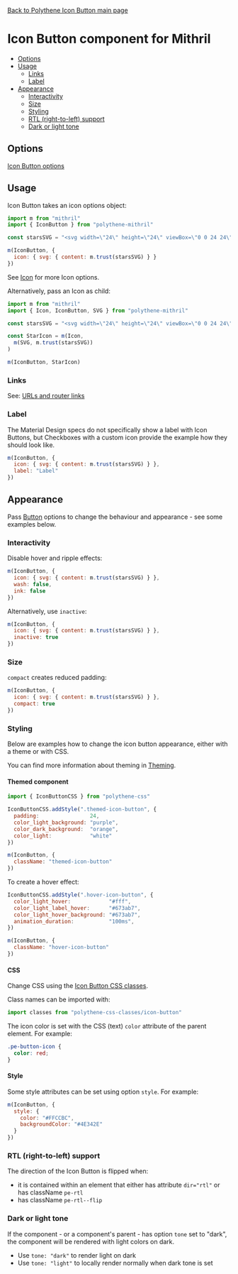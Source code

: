 [Back to Polythene Icon Button main page](../icon-button.md)

# Icon Button component for Mithril

<!-- MarkdownTOC autolink="true" autoanchor="true" bracket="round" levels="1,2,3" -->

- [Options](#options)
- [Usage](#usage)
  - [Links](#links)
  - [Label](#label)
- [Appearance](#appearance)
  - [Interactivity](#interactivity)
  - [Size](#size)
  - [Styling](#styling)
  - [RTL \(right-to-left\) support](#rtl-right-to-left-support)
  - [Dark or light tone](#dark-or-light-tone)

<!-- /MarkdownTOC -->


<a id="options"></a>
## Options

[Icon Button options](../icon-button.md)



<a id="usage"></a>
## Usage

Icon Button takes an icon options object:

~~~javascript
import m from "mithril"
import { IconButton } from "polythene-mithril"

const starsSVG = "<svg width=\"24\" height=\"24\" viewBox=\"0 0 24 24\"><path d=\"M11.99 2C6.47 2 2 6.48 2 12s4.47 10 9.99 10C17.52 22 22 17.52 22 12S17.52 2 11.99 2zm4.24 16L12 15.45 7.77 18l1.12-4.81-3.73-3.23 4.92-.42L12 5l1.92 4.53 4.92.42-3.73 3.23L16.23 18z\"/></svg>"

m(IconButton, {
  icon: { svg: { content: m.trust(starsSVG) } }
})
~~~

See [Icon](Icon.md) for more Icon options.

Alternatively, pass an Icon as child:

~~~javascript
import m from "mithril"
import { Icon, IconButton, SVG } from "polythene-mithril"

const starsSVG = "<svg width=\"24\" height=\"24\" viewBox=\"0 0 24 24\"><path d=\"M11.99 2C6.47 2 2 6.48 2 12s4.47 10 9.99 10C17.52 22 22 17.52 22 12S17.52 2 11.99 2zm4.24 16L12 15.45 7.77 18l1.12-4.81-3.73-3.23 4.92-.42L12 5l1.92 4.53 4.92.42-3.73 3.23L16.23 18z\"/></svg>"

const StarIcon = m(Icon,
  m(SVG, m.trust(starsSVG))
)

m(IconButton, StarIcon)
~~~


<a id="links"></a>
### Links

See: [URLs and router links](../../handling-urls.md)


<a id="label"></a>
### Label

The Material Design specs do not specifically show a label with Icon Buttons, but Checkboxes with a custom icon provide the example how they should look like.

~~~javascript
m(IconButton, {
  icon: { svg: { content: m.trust(starsSVG) } },
  label: "Label"
})
~~~


<a id="appearance"></a>
## Appearance

Pass [Button](../button.md) options to change the behaviour and appearance - see some examples below.



<a id="interactivity"></a>
### Interactivity

Disable hover and ripple effects:

~~~javascript
m(IconButton, {
  icon: { svg: { content: m.trust(starsSVG) } },
  wash: false,
  ink: false
})
~~~

Alternatively, use `inactive`:

~~~javascript
m(IconButton, {
  icon: { svg: { content: m.trust(starsSVG) } },
  inactive: true
})
~~~


<a id="size"></a>
### Size

`compact` creates reduced padding:

~~~javascript
m(IconButton, {
  icon: { svg: { content: m.trust(starsSVG) } },
  compact: true
})
~~~


<a id="styling"></a>
### Styling

Below are examples how to change the icon button appearance, either with a theme or with CSS.

You can find more information about theming in  [Theming](../../theming.md).

<a id="themed-component"></a>
#### Themed component

~~~javascript
import { IconButtonCSS } from "polythene-css"

IconButtonCSS.addStyle(".themed-icon-button", {
  padding:                24,
  color_light_background: "purple",
  color_dark_background:  "orange",
  color_light:            "white"
})

m(IconButton, {
  className: "themed-icon-button"
})
~~~

To create a hover effect:

~~~javascript
IconButtonCSS.addStyle(".hover-icon-button", {
  color_light_hover:            "#fff",
  color_light_label_hover:      "#673ab7",
  color_light_hover_background: "#673ab7",
  animation_duration:           "100ms",
})

m(IconButton, {
  className: "hover-icon-button"
})
~~~


<a id="css"></a>
#### CSS

Change CSS using the [Icon Button CSS classes](../../../packages/polythene-css-classes/icon-button.js).

Class names can be imported with:

~~~javascript
import classes from "polythene-css-classes/icon-button"
~~~

The icon color is set with the CSS (text) `color` attribute of the parent element. For example:

~~~css
.pe-button-icon {
  color: red;
}
~~~

<a id="style"></a>
#### Style

Some style attributes can be set using option `style`. For example:

~~~javascript
m(IconButton, {
  style: {
    color: "#FFCCBC",
    backgroundColor: "#4E342E"
  }
})
~~~

<a id="rtl-right-to-left-support"></a>
### RTL (right-to-left) support

The direction of the Icon Button is flipped when:

* it is contained within an element that either has attribute `dir="rtl"` or has className `pe-rtl`
* has className `pe-rtl--flip`

<a id="dark-or-light-tone"></a>
### Dark or light tone

If the component - or a component's parent - has option `tone` set to "dark", the component will be rendered with light colors on dark. 

* Use `tone: "dark"` to render light on dark
* Use `tone: "light"` to locally render normally when dark tone is set


